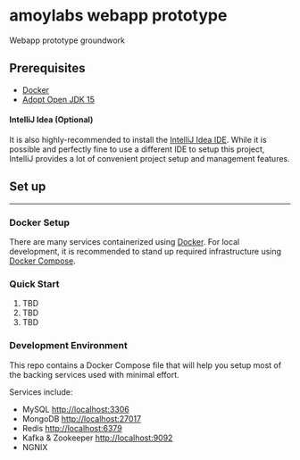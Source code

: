 # amoylabs webapp prototype
Webapp prototype groundwork

## Prerequisites
- [Docker](https://docs.docker.com/docker-for-mac/install/)
- [Adopt Open JDK 15](https://adoptopenjdk.net/index.html?variant=openjdk15&jvmVariant=hotspot)


#### IntelliJ Idea (Optional)
It is also highly-recommended to install the [IntelliJ Idea IDE](https://www.jetbrains.com/idea/). While it is possible and perfectly fine to use a different IDE to setup this project, IntelliJ provides a lot of convenient project setup and management features.


## Set up
_____

### Docker Setup
There are many services containerized using [Docker](https://docs.docker.com). For local development, it is recommended to stand up required infrastructure using [Docker Compose](https://docs.docker.com/compose/).

### Quick Start
1. TBD
2. TBD
3. TBD

### Development Environment
This repo contains a Docker Compose file that will help you setup most of the backing services used with minimal effort.

Services include:
- MySQL <http://localhost:3306>
- MongoDB <http://localhost:27017>
- Redis <http://localhost:6379>
- Kafka & Zookeeper <http://localhost:9092>
- NGNIX
